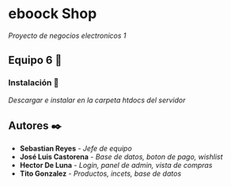 # eboock Shop

_Proyecto de negocios electronicos 1_

## Equipo 6 🚀

### Instalación 🔧

_Descargar e instalar en la carpeta htdocs del servidor_

## Autores ✒️

* **Sebastian Reyes** - *Jefe de equipo*
* **José Luis Castorena** - *Base de datos, boton de pago, wishlist*
* **Hector De Luna** - *Login, panel de admin, vista de compras*
* **Tito Gonzalez** - *Productos, incets, base de datos*